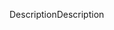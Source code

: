 <span data-ttu-id="1fd45-101">Description</span><span class="sxs-lookup"><span data-stu-id="1fd45-101">Description</span></span>
